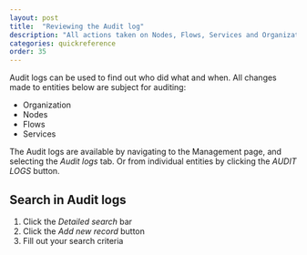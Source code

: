 ```yaml
---
layout: post
title:  "Reviewing the Audit log"
description: "All actions taken on Nodes, Flows, Services and Organization are persisted in the Audit log."
categories: quickreference
order: 35
---
```


Audit logs can be used to find out who did what and when. All changes made to entities below are subject for auditing:
* Organization
* Nodes
* Flows
* Services

The Audit logs are available by navigating to the Management page, and selecting the *Audit logs* tab. Or from individual entities by clicking the *AUDIT LOGS* button.

## Search in Audit logs
1. Click the *Detailed search* bar
2. Click the *Add new record* button
3. Fill out your search criteria



